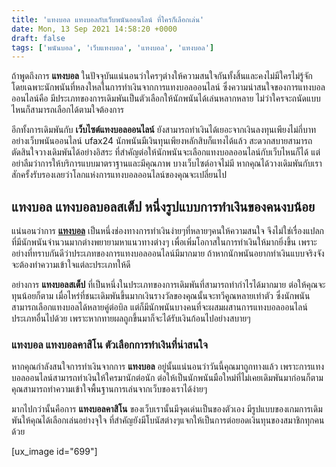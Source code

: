```yaml
---
title: 'แทงบอล แทงบอลกับเว็บพนันออนไลน์ ที่ใครก็เลือกเล่น'
date: Mon, 13 Sep 2021 14:58:20 +0000
draft: false
tags: ['พนันบอล', 'เว็บแทงบอล', 'แทงบอล', 'แทงบอล']
---
```


ถ้าพูดถึงการ **แทงบอล** ในปัจจุบันแน่นอนว่าใครๆต่างให้ความสนใจกันทั้งสิ้นและคงไม่มีใครไม่รู้จัก โดยเฉพาะนักพนันที่หลงใหลในการทำเงินจากการแทงบอลออนไลน์ ซึ่งความน่าสนใจของการแทงบอลออนไลน์คือ มีประเภทของการเดิมพันเป็นตัวเลือกให้นักพนันได้เล่นหลากหลาย ไม่ว่าใครจะถนัดแบบไหนก็สามารถเลือกได้ตามใจต้องการ

อีกทั้งการเดิมพันกับ **เว็บไซต์แทงบอลออนไลน์** ยังสามารถทำเงินได้เยอะจากเงินลงทุนเพียงไม่กี่บาท อย่างเว็บพนันออนไลน์ ufax24 นักพนันมีเงินทุนเพียงหลักสิบก็แทงได้แล้ว สะดวกสบายสามารถตัดสินใจวางเดิมพันได้อย่างอิสระ ที่สำคัญต่อให้นักพนันจะเลือกแทงบอลออนไลน์กับเว็บไหนก็ได้ แต่อย่าลืมว่าการให้บริการแบบมาตราฐานและมีคุณภาพ บางเว็บไซต์อาจไม่มี หากคุณได้วางเดิมพันกับเราสักครั้งรับรองเลยว่าโลกแห่งการแทงบอลออนไลน์ของคุณจะเปลี่ยนไป

**แทงบอล แทงบอลบอลสเต็ป หนึ่งรูปแบบการทำเงินของคนงบน้อย**
---------------------------------------------------------

แน่นอนว่าการ [**แทงบอล**](/archives/) เป็นหนึ่งช่องทางการทำเงินง่ายๆที่หลายๆคนให้ความสนใจ จึงไม่ใช่เรื่องแปลกที่มีนักพนันจำนวนมากต่างพยายามหาแนวทางต่างๆ เพื่อเพิ่มโอกาสในการทำเงินให้มากยิ่งขึ้น เพราะอย่างที่ทราบกันดีว่าประเภทของการแทงบอลออนไลน์มีมากมาย ถ้าหากนักพนันอยากทำเงินแบบจริงจังจะต้องทำความเข้าใจแต่ละประเภทให้ดี

อย่างการ **แทงบอลสเต็ป** ที่เป็นหนึ่งในประเภทของการเดิมพันที่สามารถทำกำไรได้มากมาย ต่อให้คุณจะทุนน้อยก็ตาม เมื่อไหร่ที่ชนะเดิมพันขึ้นมากเงินรางวัลของคุณนั้นจะทวีคูณหลายเท่าตัว ซึ่งนักพนันสามารถเลือกแทงบอลได้หลายคู่ต่อบิล แต่ก็มีนักพนันบางคนที่จะผสมผสานการแทงบอลออนไลน์ประเภทอื่นไปด้วย เพราะหากทายผลถูกขึ้นมาก็จะได้รับเงินก้อนไปอย่างสบายๆ

### **แทงบอล แทงบอลคาสิโน ตัวเลือกการทำเงินที่น่าสนใจ**

หากคุณกำลังสนใจการทำเงินจากการ **แทงบอล** อยู่นั้นแน่นอนว่าวันนี้คุณมาถูกทางแล้ว เพราะการแทงบอลออนไลน์สามารถทำเงินให้ใครมานักต่อนัก ต่อให้เป็นนักพนันมือใหม่ที่ไม่เคยเดิมพันมาก่อนก็ตาม คุณสามารถทำความเข้าใจพื้นฐานการเล่นจากเว็บของเราได้ง่ายๆ

มากไปกว่านั้นคือการ **แทงบอลคาสิโน** ของเว็บเรานั้นมีจุดเด่นเป็นของตัวเอง มีรูปแบบของเกมการเดิมพันให้คุณได้เลือกเล่นอย่างจุใจ ที่สำคัญยังมีโบนัสต่างๆแจกให้เป็นการต่อยอดเงินทุนของสมาชิกทุกคนด้วย

\[ux\_image id="699"\]
